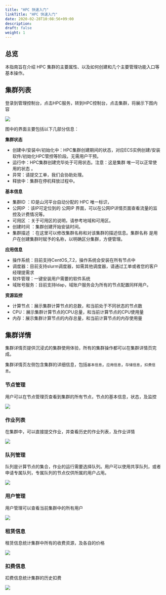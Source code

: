 ```yaml
---
title: "HPC 快速入门"
linkTitle: "HPC 快速入门"
date: 2020-02-28T10:08:56+09:00
description:
draft: false
weight: 1
---
```


## 总览

本指南旨在介绍 HPC 集群的主要属性、以及如何创建和几个主要管理功能入口等基本操作。

## 集群列表

登录到管理控制台，点击HPC服务，转到HPC控制台，点击集群，将展示下图内容

![](../_images/hpc_cluster1.png)

图中的界面主要包括以下几部分信息：

**集群状态**

* 创建中/安装中/初始化中：HPC集群创建期间的状态，对应ECS实例创建/安装软件/初始化HPC管控等阶段。无需用户干预。
* 运行中：HPC集群创建完毕处于可用状态。注意：这是集群 唯一可以正常使用的状态 。
* 异常：请提交工单，我们会协助处理。
* 释放中：集群在停机释放过程中。

**基本信息**

* 集群ID ：ID是山河平台自动分配的 HPC 唯一标识，
* 公网IP ：该IP可定位到的 公网IP 界面，可以在公网IP详情页面查看流量的监控及计费情况等。
* 可用区 ：关于可用区的说明，请参考地域和可用区。
* 创建时间 ：集群创建开始安装时间。
* 集群描述 ：在这里可以修改集群名称和对该集群的描述信息。集群名称 是用户在创建集群时赋予的名称，以明确区分集群，方便管理。

**应用信息**

* 操作系统：目前支持CentOS_7.2，操作系统会安装在所有节点中
* 调度器：目前支持slurm调度器，如需其他调度器，请通过工单或者您的客户经理提需求
* 软件管理：一键安装用户需要的软件系统
* 域账号服务：目前支持ldap，域账户服务会为所有的节点配置同样用户。

**资源监控**

* 计算节点：展示集群计算节点的总数，和当前处于不同状态的节点数
* CPU：展示集群计算节点的CPU总量，和当前计算节点的CPU使用量
* 内存：展示集群计算节点的内存总量，和当前计算节点的内存使用量

## 集群详情

集群详情页提供沉浸式的集群使用体验，所有的集群操作都可以在集群详情页完成。

集群详情页左侧包含集群的详细信息，包括`基本信息`，`应用信息`，`存储信息`，`扣费信息`。

### 节点管理

用户可以在节点管理页查看到集群的所有节点，节点的基本信息，状态，及监控

![](../_images/hpc_cluster2.png)

### 作业列表

在集群中，可以直接提交作业，并查看历史的作业列表，及作业详情

![](../_images/hpc_cluster3.png)

### 队列管理

队列是计算节点的集合，作业的运行需要选择队列。用户可以使用共享队列，或者申请专属队列，专属队列的节点仅供所属的用户占用。

![](../_images/hpc_cluster4.png)

### 用户管理

用户管理可以查看当前集群中的所有用户

![](../_images/hpc_cluster5.png)

### 租赁信息

租赁信息统计集群中所有的收费资源，及各自的价格

![](../_images/hpc_cluster6.png)

### 扣费信息

扣费信息统计集群的历史扣费

![](../_images/hpc_cluster7.png)

